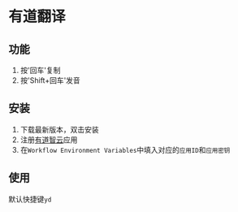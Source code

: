# 有道翻译

## 功能

1. 按'回车'复制
2. 按'Shift+回车'发音

## 安装

1. 下载最新版本，双击安装
2. 注册[有道智云](http://ai.youdao.com/gw.s)应用
3. 在`Workflow Environment Variables`中填入对应的`应用ID`和`应用密钥`

## 使用

默认快捷键`yd`
